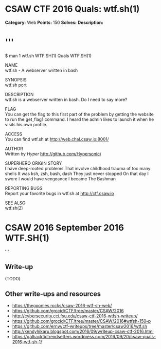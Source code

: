 # CSAW CTF 2016 Quals: wtf.sh(1)

**Category:** Web
**Points:** 150
**Solves:**
**Description:**

'''
================================================
$ man 1 wtf.sh
WTF.SH(1)               Quals               WTF.SH(1)

NAME  
       wtf.sh - A webserver written in bash

SYNOPSIS  
       wtf.sh port

DESCRIPTION  
       wtf.sh is a webserver written in bash.
       Do I need to say more?

FLAG  
       You can get the flag to this first part of the
       problem by getting  the  website  to  run  the
       get_flag1  command. I heard the admin likes to
       launch it when he visits his own profile.

ACCESS  
       You can find wtf.sh at http://web.chal.csaw.io:8001/

AUTHOR  
       Written  by  _Hyper_  http://github.com/Hypersonic/

SUPERHERO ORIGIN STORY  
       I have deep-rooted problems
       That  involve  childhood  trauma  of  too many
       shells
       It was ksh, zsh, bash, dash
       They just never stopped
       On that day I swore I would have vengeance
       I became
       The Bashman

REPORTING BUGS  
       Report  your  favorite  bugs  in   wtf.sh   at
       http://ctf.csaw.io

SEE ALSO  
       wtf.sh(2)

CSAW 2016           September 2016          WTF.SH(1)  
================================================
'''

## Write-up

(TODO)

## Other write-ups and resources

* https://thegoonies.rocks/csaw-2016-wtf-sh-web/
* https://github.com/grocid/CTF/tree/master/CSAW/2016
* http://cybersecurity.cci.fsu.edu/csaw-ctf-2016-wtfsh-writeup/
* https://github.com/grocid/CTF/tree/master/CSAW/2016#wtfsh-150-p
* https://github.com/ernw/ctf-writeups/tree/master/csaw2016/wtf.sh
* http://kendyhikaru.blogspot.com/2016/09/writeup-csaw-ctf-2016.html
* https://galhacktictrendsetters.wordpress.com/2016/09/20/csaw-quals-2016-wtf-sh-1/
